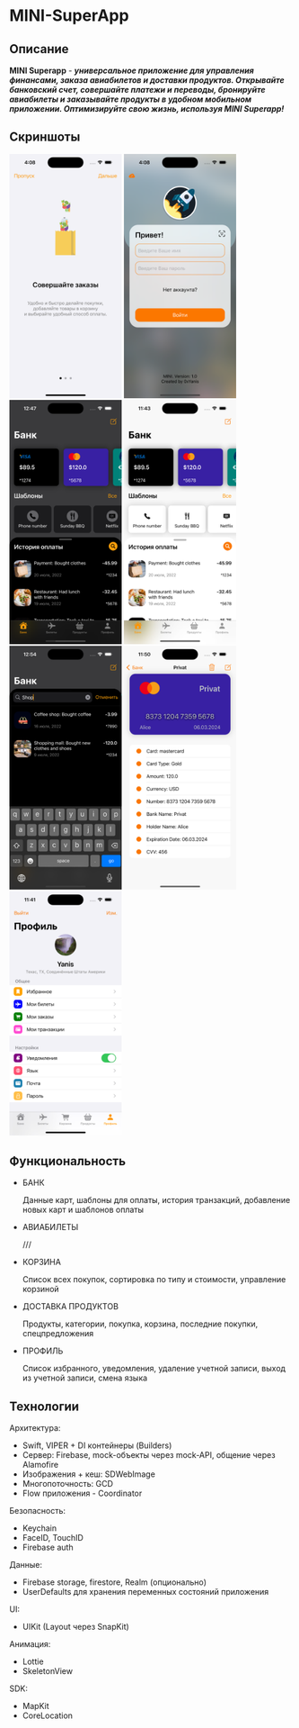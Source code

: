 # MINI-SuperApp

## Описание

**MINI Superapp** - ***универсальное приложение для управления финансами, заказа авиабилетов и доставки продуктов. Открывайте банковский счет, совершайте платежи и переводы, бронируйте авиабилеты и заказывайте продукты в удобном мобильном приложении. Оптимизируйте свою жизнь, используя MINI Superapp!***

## Скриншоты

<html>
 <body>
  <p>
    <img src="Screenshot/00.png" width="200">
    <img src="Screenshot/0.png" width="200">
    <img src="Screenshot/1.png" width="200">
    <img src="Screenshot/2.png" width="200">
    <img src="Screenshot/3.png" width="200">
    <img src="Screenshot/4.png" width="200">
    <img src="Screenshot/5.png" width="200">
  </p>
 </body>
</html>

## Функциональность

- БАНК
  
  Данные карт, шаблоны для оплаты, история транзакций, добавление новых карт и шаблонов оплаты
  
- АВИАБИЛЕТЫ

  ///

- КОРЗИНА

  Список всех покупок, сортировка по типу и стоимости, управление корзиной
  
- ДОСТАВКА ПРОДУКТОВ

  Продукты, категории, покупка, корзина, последние покупки, спецпредложения

- ПРОФИЛЬ

  Список избранного, уведомления, удаление учетной записи, выход из учетной записи, смена языка

## Технологии

Архитектура:
- Swift, VIPER + DI контейнеры (Builders)
- Сервер: Firebase, mock-объекты через mock-API, общение через Alamofire
- Изображения + кеш: SDWebImage
- Многопоточность: GCD
- Flow приложения - Coordinator

Безопасность:
- Keychain
- FaceID, TouchID
- Firebase auth

Данные:
- Firebase storage, firestore, Realm (опционально)
- UserDefaults для хранения переменных состояний приложения

UI:
- UIKit (Layout через SnapKit)

Анимация:
- Lottie
- SkeletonView

SDK:
- MapKit
- CoreLocation
